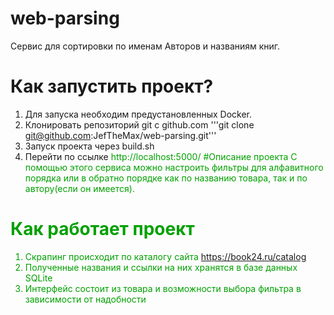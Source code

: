 # web-parsing
Сервис для сортировки по именам Авторов и названиям книг.
# Как запустить проект?
1. Для запуска необходим предустановленных Docker.
2. Клонировать репозиторий git с github.com
'''git clone git@github.com:JefTheMax/web-parsing.git'''
3. Запуск проекта через build.sh
4. Перейти по ссылке
<font color='#gray'>http://localhost:5000/
#Описание проекта
С помощью этого сервиса можно настроить фильтры для алфавитного порядка или в обратно порядке как по названию товара, так и по автору(если он имеется).
# Как работает проект
1. Скрапинг происходит по каталогу сайта https://book24.ru/catalog
2. Полученные названия и ссылки на них хранятся в базе данных SQLite
3. Интерфейс состоит из товара и возможности выбора фильтра в зависимости от надобности
